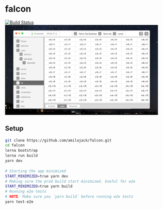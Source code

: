 # falcon

[![Build Status](https://travis-ci.com/amilajack/falcon.svg?token=stGf151gAJ11ZUi8LyvG&branch=master)](https://travis-ci.com/amilajack/falcon)
![Falcon Demo Rewrite](/internals/img/falcon-demo.png)

## Setup

```bash
git clone https://github.com/amilajack/falcon.git
cd falcon
lerna bootstrap
lerna run build
yarn dev

# Starting the app minimized
START_MINIMIZED=true yarn dev
# Making sure the prod build start minimized. Useful for e2e
START_MINIMIZED=true yarn build
# Running e2e tests
# NOTE: Make sure you `yarn build` before running e2e tests
yarn test-e2e
```

